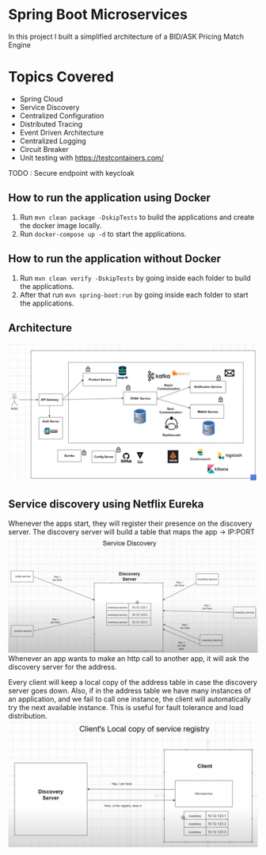 # Spring Boot Microservices
In this project I built a simplified architecture of a BID/ASK Pricing Match Engine

# Topics Covered
- Spring Cloud
- Service Discovery
- Centralized Configuration
- Distributed Tracing
- Event Driven Architecture
- Centralized Logging
- Circuit Breaker
- Unit testing with https://testcontainers.com/


TODO : Secure endpoint with keycloak

## How to run the application using Docker

1. Run `mvn clean package -DskipTests` to build the applications and create the docker image locally.
2. Run `docker-compose up -d` to start the applications.

## How to run the application without Docker

1. Run `mvn clean verify -DskipTests` by going inside each folder to build the applications.
2. After that run `mvn spring-boot:run` by going inside each folder to start the applications.

## Architecture
![img.png](img.png)

## Service discovery using Netflix Eureka

Whenever the apps start, they will register their presence on the discovery server.
The discovery server will build a table that maps the app -> IP:PORT
![img_2.png](img_2.png)
Whenever an app wants to make an http call to another app, 
it will ask the discovery server for the address.

Every client will keep a local copy of the address table in case the discovery server goes down.
Also, if in the address table we have many instances of an application,
and we fail to call one instance, the client will automatically try the next available instance.
This is useful for fault tolerance and load distribution.
![img_1.png](img_1.png)